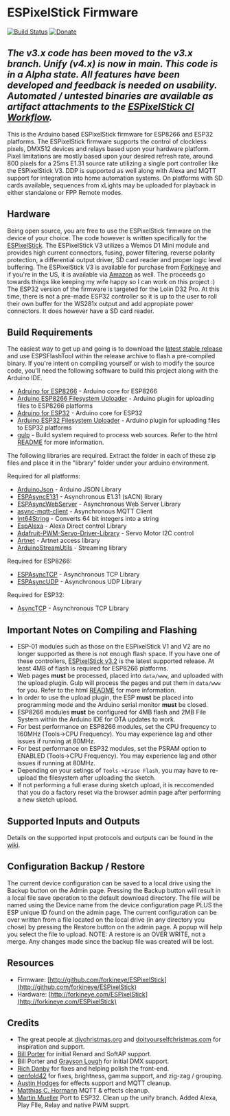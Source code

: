 # ESPixelStick Firmware

[![Build Status](https://github.com/forkineye/ESPixelStick/actions/workflows/build.yaml/badge.svg)](https://github.com/forkineye/ESPixelStick/actions/workflows/build.yaml)
[![Donate](https://img.shields.io/badge/Donate-PayPal-green.svg)](https://paypal.me/ShelbyMerrick)

## ***The v3.x code has been moved to the v3.x branch. Unify (v4.x) is now in main. This code is in a Alpha state. All features have been developed and feedback is needed on usability. Automated / untested binaries are available as artifact attachments to the [ESPixelStick CI Workflow](https://github.com/forkineye/ESPixelStick/actions/workflows/build.yaml).***

This is the Arduino based ESPixelStick firmware for ESP8266 and ESP32 platforms. The ESPixelStick firmware supports the control of clockless pixels, DMX512 devices and relays based upon your hardware platform. Pixel limitations are mostly based upon your desired refresh rate, around 800 pixels for a 25ms E1.31 source rate utilizing a single port controller like the ESPixelStick V3.  DDP is supported as well along with Alexa and MQTT support for integration into home automation systems.  On platforms with SD cards available, sequences from xLights may be uploaded for playback in either standalone or FPP Remote modes.

## Hardware

Being open source, you are free to use the ESPixelStick firmware on the device of your choice.  The code however is written specifically for the [ESPixelStick](http://forkineye.com/espixelstick). The ESPixelStick V3 utilizes a Wemos D1 Mini module and provides high current connectors, fusing, power filtering, reverse polarity protection, a differential output driver, SD card reader and proper logic level buffering.  The ESPixelStick V3 is available for purchase from [Forkineye](https://forkineye.com/product/espixelstick-v3/) and if you're in the US, it is available via [Amazon](https://amzn.to/3kVb7tq) as well.  The proceeds go towards things like keeping my wife happy so I can work on this project :)  The ESP32 version of the firmware is targeted for the Lolin D32 Pro. At this time, there is not a pre-made ESP32 controller so it is up to the user to roll their own buffer for the WS281x output and add appropiate power connectors. It does however have a SD card reader.

## Build Requirements

The easiest way to get up and going is to download the [latest stable release](https://github.com/forkineye/ESPixelStick/releases/latest) and use ESPSFlashTool within the release archive to flash a pre-compiled binary.  If you're intent on compiling yourself or wish to modify the source code, you'll need the following software to build this project along with the Arduino IDE.

- [Adruino for ESP8266](https://github.com/esp8266/Arduino) - Arduino core for ESP8266
- [Arduino ESP8266 Filesystem Uploader](https://github.com/earlephilhower/arduino-esp8266littlefs-plugin) - Arduino plugin for uploading files to ESP8266 platforms
- [Adruino for ESP32](https://github.com/espressif/arduino-esp32) - Arduino core for ESP32
- [Arduino ESP32 Filesystem Uploader](https://github.com/lorol/arduino-esp32fs-plugin) - Arduino plugin for uploading files to ESP32 platforms
- [gulp](http://gulpjs.com/) - Build system required to process web sources.  Refer to the html [README](html/README.md) for more information.

The following libraries are required. Extract the folder in each of these zip files and place it in the "library" folder under your arduino environment.

Required for all platforms:

- [ArduinoJson](https://github.com/bblanchon/ArduinoJson) - Arduino JSON Library
- [ESPAsyncE131](https://github.com/forkineye/ESPAsyncE131) - Asynchronous E1.31 (sACN) library
- [ESPAsyncWebServer](https://github.com/forkineye/ESPAsyncWebServer) - Asynchronous Web Server Library
- [async-mqtt-client](https://github.com/marvinroger/async-mqtt-client) - Asynchronous MQTT Client
- [Int64String](https://github.com/djGrrr/Int64String) - Converts 64 bit integers into a string
- [EspAlexa](https://github.com/MartinMueller2003/Espalexa) - Alexa Direct control Library
- [Adafruit-PWM-Servo-Driver-Library](https://github.com/adafruit/Adafruit-PWM-Servo-Driver-Library) - Servo Motor I2C control
- [Artnet](https://github.com/natcl/Artnet) - Artnet access library
- [ArduinoStreamUtils](https://github.com/bblanchon/ArduinoStreamUtils) - Streaming library

Required for ESP8266:

- [ESPAsyncTCP](https://github.com/forkineye/ESPAsyncTCP) - Asynchronous TCP Library
- [ESPAsyncUDP](https://github.com/me-no-dev/ESPAsyncUDP) - Asynchronous UDP Library

Required for ESP32:

- [AsyncTCP](https://github.com/forkineye/AsyncTCP) - Asynchronous TCP Library

## Important Notes on Compiling and Flashing

- ESP-01 modules such as those on the ESPixelStick V1 and V2 are no longer supported as there is not enough flash space. If you have one of these controllers, [ESPixelStick v3.2](https://github.com/forkineye/ESPixelStick/releases/tag/v3.2) is the latest supported release.  At least 4MB of flash is required for ESP8266 platforms.
- Web pages **must** be processed, placed into ```data/www```, and uploaded with the upload plugin. Gulp will process the pages and put them in ```data/www``` for you. Refer to the html [README](html/README.md) for more information.
- In order to use the upload plugin, the ESP **must** be placed into programming mode and the Arduino serial monitor **must** be closed.
- ESP8266 modules **must** be configured for 4MB flash and 2MB File System within the Arduino IDE for OTA updates to work.
- For best performance on ESP8266 modules, set the CPU frequency to 160MHz (Tools->CPU Frequency).  You may experience lag and other issues if running at 80MHz.
- For best performance on ESP32 modules, set the PSRAM option to ENABLED (Tools->CPU Frequency).  You may experience lag and other issues if running at 80MHz.
- Depending on your setings of ```Tools->Erase Flash```, you may have to re-upload the filesystem after uploading the sketch.
- If not performing a full erase during sketch upload, it is reccomended that you do a factory reset via the browser admin page after performing a new sketch upload.

## Supported Inputs and Outputs

Details on the supported input protocols and outputs can be found in the [wiki](https://github.com/forkineye/ESPixelStick/wiki/Supported-Inputs-and-Outputs).

## Configuration Backup / Restore

The current device configuration can be saved to a local drive using the Backup button on the Admin page. Pressing the Backup button will result in a local file save operation to the default download directory. The file will be named using the Device name from the device configuration page PLUS the ESP unique ID found on the admin page.
The current configuration can be over written from a file located on the local drive (in any directory you chose) by pressing the Restore button on the admin page. A popup will help you select the file to upload.
NOTE: A restore is an OVER WRITE, not a merge. Any changes made since the backup file was created will be lost.

## Resources

- Firmware: [http://github.com/forkineye/ESPixelStick](http://github.com/forkineye/ESPixelStick)
- Hardware: [http://forkineye.com/ESPixelStick](http://forkineye.com/ESPixelStick)

## Credits

- The great people at [diychristmas.org](http://diychristmas.org) and [doityourselfchristmas.com](http://doityourselfchristmas.com) for inspiration and support.
- [Bill Porter](https://github.com/madsci1016) for initial Renard and SoftAP support.
- Bill Porter and [Grayson Lough](https://github.com/GraysonLough) for initial DMX support.
- [Rich Danby](https://github.com/cinoan) for fixes and helping polish the front-end.
- [penfold42](https://github.com/penfold42) for fixes, brightness, gamma support, and zig-zag / grouping.
- [Austin Hodges](https://github.com/ahodges9) for effects support and MQTT cleanup.
- [Matthias C. Hormann](https://github.com/Moonbase59) MQTT & effects cleanup.
- [Martin Mueller](https://github.com/MartinMueller2003) Port to ESP32. Clean up the unify branch. Added Alexa, Play FIle, Relay and native PWM supprt.
